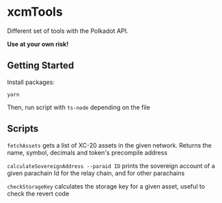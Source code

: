 # xcmTools

Different set of tools with the Polkadot API.

**Use at your own risk!**

## Getting Started

Install packages:

```
yarn
```

Then, run script with `ts-node` depending on the file


## Scripts

`fetchAssets` gets a list of XC-20 assets in the given network. Returns the name, symbol, decimals and token's precompile address

`calculateSovereignAddress --paraid ID` prints the sovereign account of a given parachain Id for the relay chain, and for other parachains

`checkStorageKey` calculates the storage key for a given asset, useful to check the revert code
